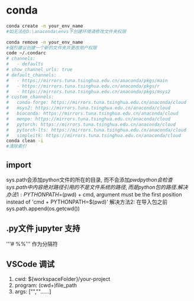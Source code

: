 # conda

```bash
conda create -n your_env_name
#如无法在D:\anaconda\envs下创建环境请修改文件夹权限

conda remove -n your_env_name
#强烈建议创建一个新的文件夹并更改用户权限
code ~/.condarc
# channels:
#   - defaults
# show_channel_urls: true
# default_channels:
#   - https://mirrors.tuna.tsinghua.edu.cn/anaconda/pkgs/main
#   - https://mirrors.tuna.tsinghua.edu.cn/anaconda/pkgs/r
#   - https://mirrors.tuna.tsinghua.edu.cn/anaconda/pkgs/msys2
# custom_channels:
#   conda-forge: https://mirrors.tuna.tsinghua.edu.cn/anaconda/cloud
#   msys2: https://mirrors.tuna.tsinghua.edu.cn/anaconda/cloud
#   bioconda: https://mirrors.tuna.tsinghua.edu.cn/anaconda/cloud
#   menpo: https://mirrors.tuna.tsinghua.edu.cn/anaconda/cloud
#   pytorch: https://mirrors.tuna.tsinghua.edu.cn/anaconda/cloud
#   pytorch-lts: https://mirrors.tuna.tsinghua.edu.cn/anaconda/cloud
#   simpleitk: https://mirrors.tuna.tsinghua.edu.cn/anaconda/cloud
conda clean -i
#清除索引
```

## import
sys.path会添加python文件的所在的目录, 而不会添加$pwd
python会检查sys.path中内容
绝对路径引用的不是文件系统的路径, 而是python包的路径. 
解决办法1: PYTHONPATH=$(pwd) + cmd, argument must be the first position instead of 'cmd + PYTHONPATH=$(pwd)' 
解决方法2: 在导入包之前sys.path.append(os.getcwd())

##  .py文件 jupyter 支持
'''# %%''' 作为分隔符

## VSCode 调试
1. cwd: ${workspaceFolder}/your-project
2. program: (cwd+)file_path
3. args: ["",""......]
